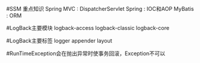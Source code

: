 #SSM 重点知识
Spring MVC : DispatcherServlet
Spring : IOC和AOP
MyBatis : ORM

#LogBack主要模块
logback-access
logback-classic
logback-core

#LogBack主要标签
logger
appender
layout

#RunTimeException会在抛出异常时使事务回滚，Exception不可以
